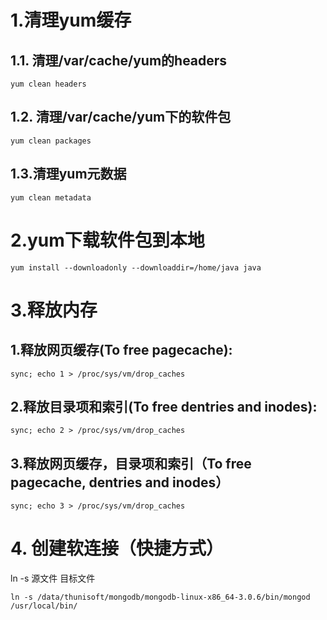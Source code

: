 # 1.清理yum缓存

## 1.1. 清理/var/cache/yum的headers

```shell
yum clean headers 
```

## 1.2. 清理/var/cache/yum下的软件包

```shell
yum clean packages
```

## 1.3.清理yum元数据

```shell
yum clean metadata
```

# 2.yum下载软件包到本地 

```shell
yum install --downloadonly --downloaddir=/home/java java
```

# 3.释放内存

## 1.释放网页缓存(To free pagecache):

```shell
sync; echo 1 > /proc/sys/vm/drop_caches 
```

## 2.释放目录项和索引(To free dentries and inodes):

```shell
sync; echo 2 > /proc/sys/vm/drop_caches 
```

## 3.释放网页缓存，目录项和索引（To free pagecache, dentries and inodes）

```shell
sync; echo 3 > /proc/sys/vm/drop_caches
```

# 4. 创建软连接（快捷方式）
ln -s 源文件 目标文件
```
ln -s /data/thunisoft/mongodb/mongodb-linux-x86_64-3.0.6/bin/mongod /usr/local/bin/
```